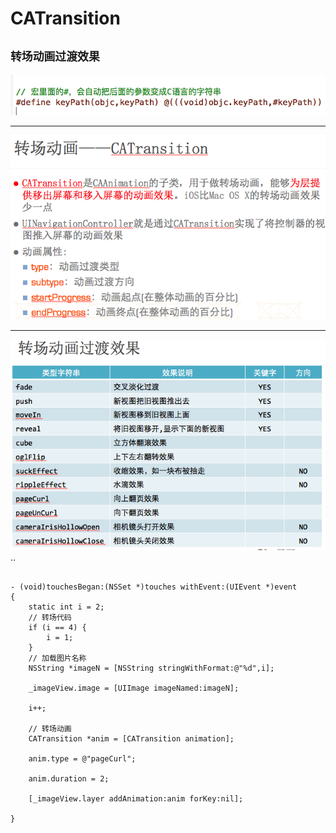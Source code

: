 # CATransition

## `转场动画过渡效果`

![](../LibrarypPictures/Snip20160611_1.png)

---

![](../LibrarypPictures/Snip20160612_24.png)

---

![](../LibrarypPictures/Snip20160612_25.png)..


```objc

- (void)touchesBegan:(NSSet *)touches withEvent:(UIEvent *)event
{
    static int i = 2;
    // 转场代码
    if (i == 4) {
        i = 1;
    }
    // 加载图片名称
    NSString *imageN = [NSString stringWithFormat:@"%d",i];

    _imageView.image = [UIImage imageNamed:imageN];

    i++;

    // 转场动画
    CATransition *anim = [CATransition animation];

    anim.type = @"pageCurl";

    anim.duration = 2;

    [_imageView.layer addAnimation:anim forKey:nil];

}

```
